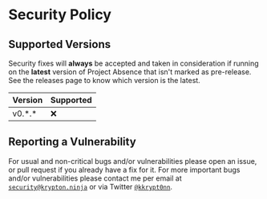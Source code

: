 # Security Policy

## Supported Versions

Security fixes will **always** be accepted and taken in consideration if running on the **latest** version of Project
Absence that isn't marked as pre-release. See the releases page to know which version is the latest.

| Version  | Supported |
|----------|-----------|
| v0.\*.\* | :x:       |

## Reporting a Vulnerability

For usual and non-critical bugs and/or vulnerabilities please open an issue, or pull request if you already have a fix
for it. For more important bugs and/or vulnerabilities please contact me per email
at [`security@krypton.ninja`](mailto:security@krypton.ninja) or via
Twitter [`@kkrypt0nn`](https://twitter.com/kkrypt0nn).